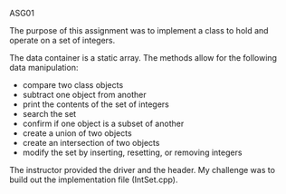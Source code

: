 ASG01

The purpose of this assignment was to implement a class to hold and operate on a set of integers.

The data container is a static array. The methods allow for the following data manipulation:
- compare two class objects
- subtract one object from another
- print the contents of the set of integers
- search the set
- confirm if one object is a subset of another
- create a union of two objects
- create an intersection of two objects
- modify the set by inserting, resetting, or removing integers

The instructor provided the driver and the header. My challenge was to build out the implementation file (IntSet.cpp).
